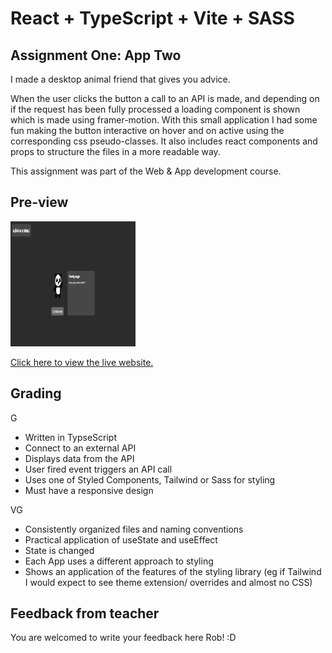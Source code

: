 # React + TypeScript + Vite + SASS

## Assignment One: App Two

I made a desktop animal friend that gives you advice. 

When the user clicks the button a call to an API is made, and depending on if the request has been fully processed a loading component is shown which is made using framer-motion. With this small application I had some fun making the button interactive on hover and on active using the corresponding css pseudo-classes. It also includes react components and props to structure the files in a more readable way. 

This assignment was part of the Web & App development course. 
## Pre-view

<img src='./public/adviceAnimal.png' alt='Advice Animal website screenshot' style='height: 200px; width: 200px' />

[Click here to view the live website.](https://google.com)

## Grading

G

- Written in TypseScript
- Connect to an external API
- Displays data from the API
- User fired event triggers an API call
- Uses one of Styled Components, Tailwind or Sass for styling
- Must have a responsive design

VG

- Consistently organized files and naming conventions
- Practical application of useState and useEffect
- State is changed
- Each App uses a different approach to styling
- Shows an application of the features of the styling library (eg if Tailwind I would expect to see theme extension/ overrides and almost no CSS)

## Feedback from teacher

You are welcomed to write your feedback here Rob! :D 